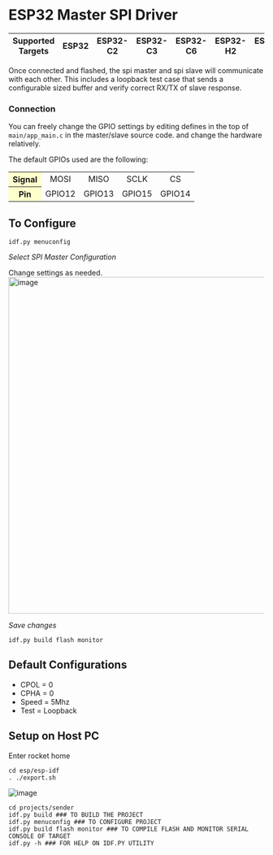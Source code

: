 # ESP32 Master SPI Driver
| Supported Targets | ESP32 | ESP32-C2 | ESP32-C3 | ESP32-C6 | ESP32-H2 | ESP32-P4 | ESP32-S2 | ESP32-S3 |
| ----------------- | ----- | -------- | -------- | -------- | -------- | -------- | -------- | -------- |

Once connected and flashed, the spi master and spi slave will communicate with each other. This includes a loopback test case that sends a configurable sized buffer and verify correct RX/TX of slave response.




### Connection
You can freely change the GPIO settings by editing defines in the top of `main/app_main.c` in the master/slave source code. and change the hardware relatively.

The default GPIOs used are the following:

<table>
<tr align="middle">
<th bgcolor=#ffffcc>Signal</th>  <td>MOSI</td> <td>MISO</td> <td>SCLK</td> <td>CS</td>
</tr>
<tr align="middle">
<th bgcolor=#ffffcc>Pin</th> <td>GPIO12</td> <td>GPIO13</td> <td>GPIO15</td> <td>GPIO14</td>
</tr>
</table>

## To Configure

```idf.py menuconfig```

*Select SPI Master Configuration*

Change settings as needed. 
<img width="663" alt="image" src="https://github.com/riverdale-soc/sender/assets/68623356/29cced12-5cbb-4ab5-ac8e-845c4469486a">

*Save changes*

```idf.py build flash monitor```

## Default Configurations
* CPOL = 0
* CPHA = 0
* Speed = 5Mhz
* Test = Loopback


## Setup on Host PC
Enter rocket home
```
cd esp/esp-idf
. ./export.sh
```
![image](https://github.com/riverdale-soc/sender/assets/68623356/abcd5f1d-62a4-45fc-888b-ffed544a2bd6)


```
cd projects/sender
idf.py build ### TO BUILD THE PROJECT
idf.py menuconfig ### TO CONFIGURE PROJECT
idf.py build flash monitor ### TO COMPILE FLASH AND MONITOR SERIAL CONSOLE OF TARGET
idf.py -h ### FOR HELP ON IDF.PY UTILITY
```



